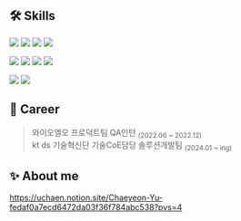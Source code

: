 ## 🛠 Skills
<img src="https://img.shields.io/badge/JavaScript-F7DF1E?style=flat&logo=Javascript&logoColor=black"/>  <img src="https://img.shields.io/badge/Vue.js-4FC08D?style=flat&logo=Vue.js&logoColor=white"/> <img src="https://img.shields.io/badge/React-61DAFB?style=flat&logo=react&logoColor=black"/> <img src="https://img.shields.io/badge/Typescript-3178C6?style=flat&logo=Typescript&logoColor=white"/>

<img src="https://img.shields.io/badge/Java-007396?style=flat&logo=spring&logoColor=white"> <img src="https://img.shields.io/badge/Spring-6DB33F?style=flat&logo=spring&logoColor=white"> <img src="https://img.shields.io/badge/MySQL-4479A1?style=flat&logo=MySQL&logoColor=white"> <img src="https://img.shields.io/badge/PostgreSQL-4169E1?style=flat&logo=PostgreSQL&logoColor=white">

<img src="https://img.shields.io/badge/Python-3766AB?style=flat&logo=Python&logoColor=white"/> <img src="https://img.shields.io/badge/C++-00599C?style=flat&logo=cplusplus&logoColor=white"/>


## 🗽 Career
> 와이오엘오 프로덕트팀 QA인턴 <sub>(2022.06 ~ 2022.12)</sub><br>
> kt ds 기술혁신단 기술CoE담당 솔루션개발팀 <sub>(2024.01 ~ ing)</sub>

## ✨ About me
https://uchaen.notion.site/Chaeyeon-Yu-fedaf0a7ecd6472da03f36f784abc538?pvs=4

<!--
[![Solved.ac 프로필](http://mazassumnida.wtf/api/v2/generate_badge?boj=uchaen)](https://solved.ac/uchaen)<br>
<img src="https://github-readme-stats.vercel.app/api/top-langs/?username=uchaen&layout=compact"><br>
![Anurag's GitHub stats](https://github-readme-stats.vercel.app/api?username=uchaen&show_icons=true&theme=default)
-->
